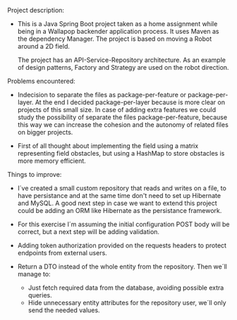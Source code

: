Project description:
- This is a Java Spring Boot project taken as a home assignment 
while being in a Wallapop backender application process. It uses 
Maven as the dependency Manager. The project is based on moving a 
Robot around a 2D field.

    The project has an API-Service-Repository architecture. As an example of design patterns, Factory and Strategy are used on the robot direction.
    
Problems encountered:
- Indecision to separate the files as package-per-feature or package-per-layer. At the end I decided package-per-layer because is more clear on projects of this small size. In case of adding extra features we could study the possibility of separate the files package-per-feature, because this way we can increase the cohesion and the autonomy of related files on bigger projects.

- First of all thought about implementing the field using a matrix representing field obstacles, but using a HashMap to store obstacles is more memory efficient. 

Things to improve:
- I´ve created a small custom repository that reads and writes on a file, to have persistance and at the same time don't need to set up Hibernate and MySQL. A good next step in case we want to extend this project could be adding an ORM like Hibernate as the persistance framework.
 
- For this exercise I´m assuming the initial configuration POST body will be correct, but a next step will be adding validation.

- Adding token authorization provided on the requests headers to protect endpoints from external users.

- Return a DTO instead of the whole entity from the repository. Then we´ll manage to:
    - Just fetch required data from the database, avoiding possible extra queries.
    - Hide unnecessary entity attributes for the repository user, we´ll only send the needed values.
    
